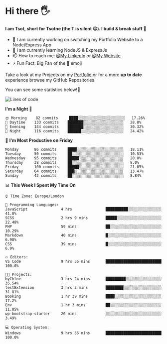 # Hi there :raised_hand_with_fingers_splayed:
#### I am Tsot, short for Tsotne (the T is silent :wink:). I build & break stuff :space_invader:
- :telescope: I am currently working on switching my Portfolio Website to a Node/Express App
- :seedling: I am currently learning NodeJS & ExpressJs
- :mailbox: How to reach me: [@My LinkedIn](https://www.linkedin.com/in/tsotne-gvadzabia/) or [@My Website](https://tsotnegvadzabia.me/contact)
- :zap: Fun Fact: Big Fan of the :space_invader: emoji

Take a look at my Projects on my [Portfolio](https://tsotnegvadzabia.me/) or for a more **up to date** experience browse my GitHub Repositories.

You can see some statistics below!:space_invader:
<!--START_SECTION:waka-->
![Lines of code](https://img.shields.io/badge/From%20Hello%20World%20I%27ve%20Written-2.6%20million%20lines%20of%20code-blue)

**I'm a Night 🦉** 

```text
🌞 Morning    82 commits     ████░░░░░░░░░░░░░░░░░░░░░   17.26% 
🌆 Daytime    133 commits    ███████░░░░░░░░░░░░░░░░░░   28.0% 
🌃 Evening    144 commits    ███████░░░░░░░░░░░░░░░░░░   30.32% 
🌙 Night      116 commits    ██████░░░░░░░░░░░░░░░░░░░   24.42%

```
📅 **I'm Most Productive on Friday** 

```text
Monday       86 commits     ████░░░░░░░░░░░░░░░░░░░░░   18.11% 
Tuesday      50 commits     ██░░░░░░░░░░░░░░░░░░░░░░░   10.53% 
Wednesday    95 commits     █████░░░░░░░░░░░░░░░░░░░░   20.0% 
Thursday     38 commits     ██░░░░░░░░░░░░░░░░░░░░░░░   8.0% 
Friday       100 commits    █████░░░░░░░░░░░░░░░░░░░░   21.05% 
Saturday     64 commits     ███░░░░░░░░░░░░░░░░░░░░░░   13.47% 
Sunday       42 commits     ██░░░░░░░░░░░░░░░░░░░░░░░   8.84%

```


📊 **This Week I Spent My Time On** 

```text
⌚︎ Time Zone: Europe/London

💬 Programming Languages: 
JavaScript               4 hrs               ██████████░░░░░░░░░░░░░░░   41.8% 
SCSS                     2 hrs 9 mins        █████░░░░░░░░░░░░░░░░░░░░   22.48% 
PHP                      59 mins             ██░░░░░░░░░░░░░░░░░░░░░░░   10.29% 
Markdown                 40 mins             █░░░░░░░░░░░░░░░░░░░░░░░░   6.98% 
CSS                      39 mins             █░░░░░░░░░░░░░░░░░░░░░░░░   6.9%

🔥 Editors: 
VS Code                  9 hrs 36 mins       █████████████████████████   100.0%

🐱‍💻 Projects: 
byChloe                  3 hrs 24 mins       █████████░░░░░░░░░░░░░░░░   35.54% 
testExtension            3 hrs 3 mins        ████████░░░░░░░░░░░░░░░░░   31.81% 
Booking                  1 hr 39 mins        ████░░░░░░░░░░░░░░░░░░░░░   17.2% 
Env                      1 hr 3 mins         ██░░░░░░░░░░░░░░░░░░░░░░░   11.05% 
wp-bootstrap-starter     20 mins             ░░░░░░░░░░░░░░░░░░░░░░░░░   3.49%

💻 Operating System: 
Windows                  9 hrs 36 mins       █████████████████████████   100.0%

```


<!--END_SECTION:waka-->
